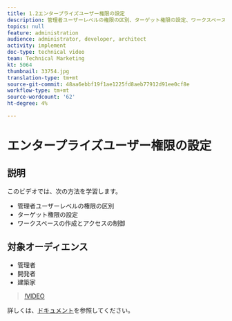 ```yaml
---
title: 1.2エンタープライズユーザー権限の設定
description: 管理者ユーザーレベルの権限の区別、ターゲット権限の設定、ワークスペースの作成、アクセス権限の制御
topics: null
feature: administration
audience: administrator, developer, architect
activity: implement
doc-type: technical video
team: Technical Marketing
kt: 5064
thumbnail: 33754.jpg
translation-type: tm+mt
source-git-commit: 48aa6ebbf19f1ae1225fd8aeb77912d91ee0cf8e
workflow-type: tm+mt
source-wordcount: '62'
ht-degree: 4%

---
```



# エンタープライズユーザー権限の設定

## 説明

このビデオでは、次の方法を学習します。

* 管理者ユーザーレベルの権限の区別
* ターゲット権限の設定
* ワークスペースの作成とアクセスの制御

## 対象オーディエンス

* 管理者
* 開発者
* 建築家

>[!VIDEO](https://video.tv.adobe.com/v/33754/?quality=12)

詳しくは、[ドキュメント](https://docs.adobe.com/content/help/en/target/using/administer/administrating-target.html)を参照してください。
